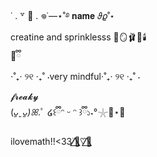 ˙ . ꒷ 🍰 . 𖦹˙—⋆˚࿔ 𝐧𝐚𝐦𝐞 𝜗𝜚˚⋆  
creatine and sprinklesss 🎀🪞🩰🦢🕯️  
🧸ྀི   
⋅˚₊‧ ୨୧ ‧₊˚ ⋅very mindful⋅˚₊‧ ୨୧ ‧₊˚ ⋅  

𝓯𝓻𝓮𝓪𝓴𝔂  
(*ᴗ͈ˬᴗ͈)ꕤ*.ﾟ ໒꒰ྀིᵔ ᵕ ᵔ ꒱ྀི১˖°𓇼🌊⋆🐚  

ilovemath!!<33࣪  🦋⃤♡⃤🌈⃤
<!---
stock-baubau/stock-baubau is a ✨ special ✨ repository because its `README.md` (this file) appears on your GitHub profile.
You can click the Preview link to take a look at your changes.
--->
